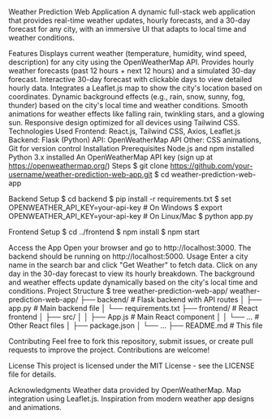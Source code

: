 Weather Prediction Web Application
A dynamic full-stack web application that provides real-time weather updates, hourly forecasts, and a 30-day forecast for any city, with an immersive UI that adapts to local time and weather conditions.

Features
Displays current weather (temperature, humidity, wind speed, description) for any city using the OpenWeatherMap API.
Provides hourly weather forecasts (past 12 hours + next 12 hours) and a simulated 30-day forecast.
Interactive 30-day forecast with clickable days to view detailed hourly data.
Integrates a Leaflet.js map to show the city's location based on coordinates.
Dynamic background effects (e.g., rain, snow, sunny, fog, thunder) based on the city's local time and weather conditions.
Smooth animations for weather effects like falling rain, twinkling stars, and a glowing sun.
Responsive design optimized for all devices using Tailwind CSS.
Technologies Used
Frontend: React.js, Tailwind CSS, Axios, Leaflet.js
Backend: Flask (Python)
API: OpenWeatherMap API
Other: CSS animations, Git for version control
Installation
Prerequisites
Node.js and npm installed
Python 3.x installed
An OpenWeatherMap API key (sign up at https://openweathermap.org/)
Steps
$ git clone https://github.com/your-username/weather-prediction-web-app.git
$ cd weather-prediction-web-app

Backend Setup
$ cd backend
$ pip install -r requirements.txt
$ set OPENWEATHER_API_KEY=your-api-key  # On Windows
$ export OPENWEATHER_API_KEY=your-api-key  # On Linux/Mac
$ python app.py

Frontend Setup
$ cd ../frontend
$ npm install
$ npm start

Access the App
Open your browser and go to http://localhost:3000.
The backend should be running on http://localhost:5000.
Usage
Enter a city name in the search bar and click "Get Weather" to fetch data.
Click on any day in the 30-day forecast to view its hourly breakdown.
The background and weather effects update dynamically based on the city's local time and conditions.
Project Structure
$ tree weather-prediction-web-app/
weather-prediction-web-app/
├── backend/          # Flask backend with API routes
│   ├── app.py        # Main backend file
│   └── requirements.txt
├── frontend/         # React frontend
│   ├── src/
│   │   ├── App.js    # Main React component
│   │   └── ...       # Other React files
│   ├── package.json
│   └── ...
├── README.md         # This file

Contributing
Feel free to fork this repository, submit issues, or create pull requests to improve the project. Contributions are welcome!

License
This project is licensed under the MIT License - see the LICENSE file for details.

Acknowledgments
Weather data provided by OpenWeatherMap.
Map integration using Leaflet.js.
Inspiration from modern weather app designs and animations.
